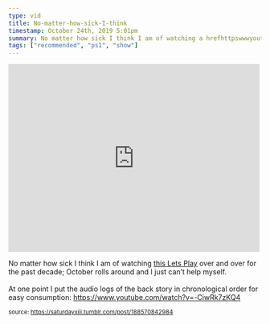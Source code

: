 ```yaml
---
type: vid
title: No-matter-how-sick-I-think
timestamp: October 24th, 2019 5:01pm
summary: No matter how sick I think I am of watching a hrefhttpswwwyoutubecomplaylistlistPL8D687CA0AFC4C655 targetblankthis Lets Playa over 
tags: ["recommended", "ps1", "show"]
---
```

<iframe width="500" height="375"  id="youtube_iframe" src="https://www.youtube.com/embed/gKILYcpsOyE?feature=oembed&amp;enablejsapi=1&amp;origin=http://safe.txmblr.com&amp;wmode=opaque" frameborder="0" allow="accelerometer; autoplay; clipboard-write; encrypted-media; gyroscope; picture-in-picture" allowfullscreen></iframe>                    
                                            
No matter how sick I think I am of watching <a href="https://www.youtube.com/playlist?list=PL8D687CA0AFC4C655" target="_blank">this Lets Play</a> over and over for the past decade; October rolls around and I just can’t help myself.  <br/><br/>At one point I put the audio logs of the back story in chronological order for easy consumption: <a href="https://www.youtube.com/watch?v=-CiwRk7zKQ4" target="_blank">https://www.youtube.com/watch?v=-CiwRk7zKQ4</a>
 
                                                    
<small>source: https://saturdayxiii.tumblr.com/post/188570842984</small>